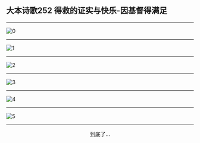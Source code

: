 
## 大本诗歌252 得救的证实与快乐-因基督得满足
        
<div id="aplayer0"></div>

---

<img alt="0" data-original="/data/d0251/0.png">

---

<img alt="1" data-original="/data/d0251/1.png">

---

<img alt="2" data-original="/data/d0251/2.png">

---

<img alt="3" data-original="/data/d0251/3.png">

---

<img alt="4" data-original="/data/d0251/4.png">

---

<img alt="5" data-original="/data/d0251/5.png">

---

<p style="text-align: center">到底了...</p>

<script src="/js/dist-view.js"></script>

<script>
MAIN.id = 'd0251';
        
const ap0 = new APlayer({
    container: document.getElementById('aplayer0'),
    volume: 1,
    loop: 'none',
    preload: 'none',
    audio: [{
        name: '大本诗歌252.mp3',
        artist: '大本诗歌',
        url: 'https://res.wx.qq.com/voice/getvoice?mediaid=MzI0NTk3MDM5M18yMjQ3NDkwNjk3',
        cover: '/favicon'
    }]
});
</script>

